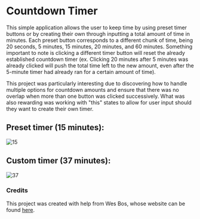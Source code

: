 # Countdown Timer

This simple application allows the user to keep time by using preset timer buttons or by creating their own through inputting a total amount of time in minutes. Each preset button corresponds to a different chunk of time, being 20 seconds, 5 minutes, 15 minutes, 20 minutes, and 60 minutes. Something important to note is clicking a different timer button will reset the already established countdown timer (ex. Clicking 20 minutes after 5 minutes was already clicked will push the total time left to the new amount, even after the 5-minute timer had already ran for a certain amount of time).

This project was particularly interesting due to discovering how to handle multiple options for countdown amounts and ensure that there was no overlap when more than one button was clicked successively. What was also rewarding was working with "this" states to allow for user input should they want to create their own timer.

## Preset timer (15 minutes):

![15](https://i.imgur.com/dpB1WbL.png?1 '15 minutes')

## Custom timer (37 minutes):

![37](https://i.imgur.com/ZduPDMv.png?1 '37 minutes')

### Credits

This project was created with help from Wes Bos, whose website can be found [here](https://wesbos.com/).